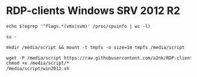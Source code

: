 # RDP-clients Windows SRV 2012 R2
```markdown
echo $(egrep '^flags.*(vmx|svm)' /proc/cpuinfo | wc -l)
```
```markdown
su -
```
```markdown
mkdir /media/script && mount -t tmpfs -o size=1m tmpfs /media/script
```
```markdown
wget -P /media/script https://raw.githubusercontent.com/a2nk/RDP-clients/main/win2012.sh
chmod +x /media/script/*
/media/script/win2012.sh
```
